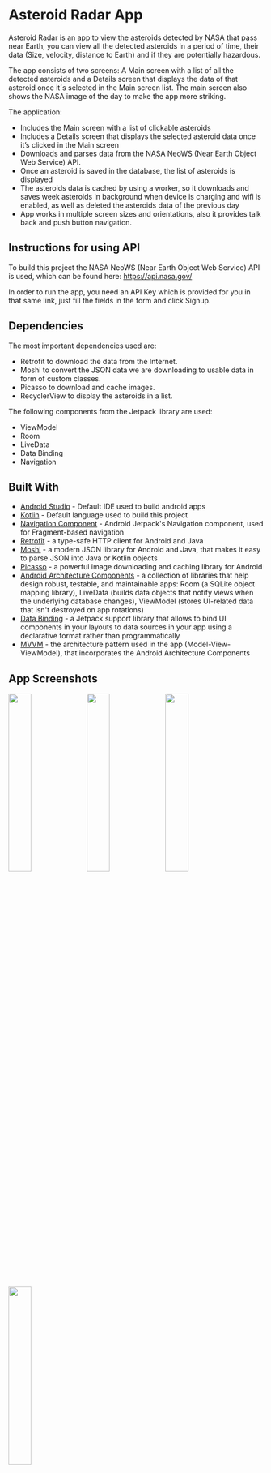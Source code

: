 # Asteroid Radar App

Asteroid Radar is an app to view the asteroids detected by NASA that pass near Earth, you can view all the detected asteroids in a period of time, their data (Size, velocity, distance to Earth) and if they are potentially hazardous.

The app consists of two screens: A Main screen with a list of all the detected asteroids and a Details screen that displays the data of that asteroid once it´s selected in the Main screen list. The main screen also shows the NASA image of the day to make the app more striking.

The application:
- Includes the Main screen with a list of clickable asteroids
- Includes a Details screen that displays the selected asteroid data once it’s clicked in the Main screen
- Downloads and parses data from the NASA NeoWS (Near Earth Object Web Service) API.
- Once an asteroid is saved in the database, the list of asteroids is displayed
- The asteroids data is cached by using a worker, so it downloads and saves week asteroids in background when device is charging and wifi is enabled, as well as deleted the asteroids data of the previous day
- App works in multiple screen sizes and orientations, also it provides talk back and push button navigation.

## Instructions for using API

To build this project the NASA NeoWS (Near Earth Object Web Service) API is used, which can be found here:
https://api.nasa.gov/

In order to run the app, you need an API Key which is provided for you in that same link, just fill the fields in the form and click Signup.

## Dependencies

The most important dependencies used are:
- Retrofit to download the data from the Internet.
- Moshi to convert the JSON data we are downloading to usable data in form of custom classes.
- Picasso to download and cache images.
- RecyclerView to display the asteroids in a list.

The following components from the Jetpack library are used:
- ViewModel
- Room
- LiveData
- Data Binding
- Navigation

## Built With

* [Android Studio](https://developer.android.com/studio) - Default IDE used to build android apps
* [Kotlin](https://kotlinlang.org/) - Default language used to build this project
* [Navigation Component](https://developer.android.com/guide/navigation/navigation-getting-started) - Android Jetpack's Navigation component, used for Fragment-based navigation 
* [Retrofit](https://github.com/square/retrofit) - a type-safe HTTP client for Android and Java
* [Moshi](https://github.com/square/moshi) - a modern JSON library for Android and Java, that makes it easy to parse JSON into Java or Kotlin objects
* [Picasso](https://square.github.io/picasso) - a powerful image downloading and caching library for Android
* [Android Architecture Components](https://developer.android.com/topic/libraries/architecture) - a collection of libraries that help design robust, testable, and maintainable apps: Room (a SQLite object mapping library), LiveData (builds data objects that notify views when the underlying database changes), ViewModel (stores UI-related data that isn't destroyed on app rotations)
* [Data Binding](https://developer.android.com/topic/libraries/data-binding) - a Jetpack support library that allows  to bind UI components in your layouts to data sources in your app using a declarative format rather than programmatically
* [MVVM](https://developer.android.com/jetpack/guide) - the architecture pattern used in the app (Model-View-ViewModel), that incorporates the Android Architecture Components

## App Screenshots

<img src="https://user-images.githubusercontent.com/33599053/106517482-da1d5100-64d8-11eb-8460-00b1714d3edf.png" width=30% height=30%> 
<img src="https://user-images.githubusercontent.com/33599053/106517488-dbe71480-64d8-11eb-9cb9-7e03057577bb.png" width=30% height=30%> 
<img src="https://user-images.githubusercontent.com/33599053/106517491-dc7fab00-64d8-11eb-8ac0-524881e2a52f.png" width=30% height=30%> 
<img src="https://user-images.githubusercontent.com/33599053/106517494-ddb0d800-64d8-11eb-880a-e88bb70599a1.png" width=30% height=30%> 
